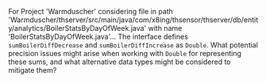 For Project 'Warmduscher' considering file in path 'Warmduscher/thserver/src/main/java/com/x8ing/thsensor/thserver/db/entity/analytics/BoilerStatsByDayOfWeek.java' with name 'BoilerStatsByDayOfWeek.java'... 
The interface defines `sumBoilerDiffDecrease` and `sumBoilerDiffIncrease` as `Double`. What potential precision issues might arise when working with `Double` for representing these sums, and what alternative data types might be considered to mitigate them?